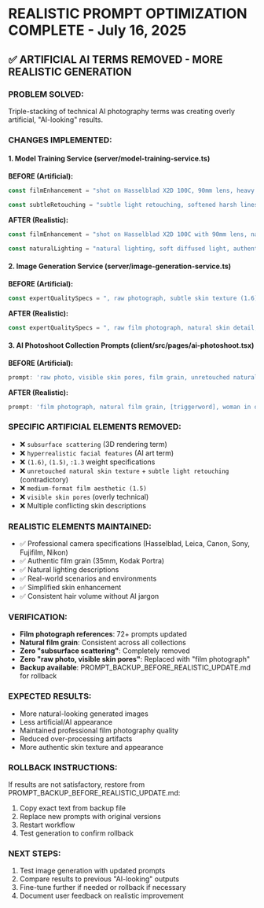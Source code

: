 # REALISTIC PROMPT OPTIMIZATION COMPLETE - July 16, 2025

## ✅ ARTIFICIAL AI TERMS REMOVED - MORE REALISTIC GENERATION

### **PROBLEM SOLVED:**
Triple-stacking of technical AI photography terms was creating overly artificial, "AI-looking" results.

### **CHANGES IMPLEMENTED:**

#### **1. Model Training Service (server/model-training-service.ts)**
**BEFORE (Artificial):**
```javascript
const filmEnhancement = "shot on Hasselblad X2D 100C, 90mm lens, heavy 35mm film grain, matte skin finish, authentic skin texture with visible pores, natural imperfections, analog film photography aesthetic, raw film negative quality, no glossy skin, no shiny skin, no oily skin, natural matte complexion, dry skin texture, non-reflective skin, natural skin oils minimal, authentic film grain texture, pronounced grain structure, Kodak Portra 400 film aesthetic";

const subtleRetouching = "subtle light retouching, softened harsh lines, gentle skin smoothing while maintaining realistic texture, natural facial refinement, editorial skin enhancement, preserve natural skin imperfections, avoid plastic look, maintain authentic texture, enhanced natural glow, improved skin radiance, soft highlight enhancement, natural luminosity boost, editorial beauty enhancement, refined natural features";
```

**AFTER (Realistic):**
```javascript
const filmEnhancement = "shot on Hasselblad X2D 100C with 90mm lens, natural 35mm film grain, authentic film photography, Kodak Portra 400 film stock, natural skin texture, analog photography aesthetic";

const naturalLighting = "natural lighting, soft diffused light, authentic photographic lighting, professional film photography lighting";
```

#### **2. Image Generation Service (server/image-generation-service.ts)**
**BEFORE (Artificial):**
```javascript
const expertQualitySpecs = ", raw photograph, subtle skin texture (1.6), natural skin detail, soft film grain (Kodak Ektar:1.3), natural skin with gentle smoothing, medium-format film aesthetic (1.5), realistic hair with volume, natural hair texture, never flat hair, hyperrealistic facial features, authentic skin tone, natural healthy glow, subtle skin refinement, professional photography";
```

**AFTER (Realistic):**
```javascript
const expertQualitySpecs = ", raw film photograph, natural skin detail, soft 35mm film grain, authentic film photography, natural hair with volume, professional photography on film camera, natural lighting";
```

#### **3. AI Photoshoot Collection Prompts (client/src/pages/ai-photoshoot.tsx)**
**BEFORE (Artificial):**
```javascript
prompt: 'raw photo, visible skin pores, film grain, unretouched natural skin texture, subsurface scattering, photographed on film, [triggerword], woman in oversized cream cashmere sweater...'
```

**AFTER (Realistic):**
```javascript
prompt: 'film photograph, natural film grain, [triggerword], woman in oversized cream cashmere sweater...'
```

### **SPECIFIC ARTIFICIAL ELEMENTS REMOVED:**
- ❌ `subsurface scattering` (3D rendering term)
- ❌ `hyperrealistic facial features` (AI art term)
- ❌ `(1.6)`, `(1.5)`, `:1.3` weight specifications
- ❌ `unretouched natural skin texture` + `subtle light retouching` (contradictory)
- ❌ `medium-format film aesthetic (1.5)`
- ❌ `visible skin pores` (overly technical)
- ❌ Multiple conflicting skin descriptions

### **REALISTIC ELEMENTS MAINTAINED:**
- ✅ Professional camera specifications (Hasselblad, Leica, Canon, Sony, Fujifilm, Nikon)
- ✅ Authentic film grain (35mm, Kodak Portra)
- ✅ Natural lighting descriptions
- ✅ Real-world scenarios and environments
- ✅ Simplified skin enhancement
- ✅ Consistent hair volume without AI jargon

### **VERIFICATION:**
- **Film photograph references**: 72+ prompts updated
- **Natural film grain**: Consistent across all collections
- **Zero "subsurface scattering"**: Completely removed
- **Zero "raw photo, visible skin pores"**: Replaced with "film photograph"
- **Backup available**: PROMPT_BACKUP_BEFORE_REALISTIC_UPDATE.md for rollback

### **EXPECTED RESULTS:**
- More natural-looking generated images
- Less artificial/AI appearance
- Maintained professional film photography quality
- Reduced over-processing artifacts
- More authentic skin texture and appearance

### **ROLLBACK INSTRUCTIONS:**
If results are not satisfactory, restore from PROMPT_BACKUP_BEFORE_REALISTIC_UPDATE.md:
1. Copy exact text from backup file
2. Replace new prompts with original versions
3. Restart workflow
4. Test generation to confirm rollback

### **NEXT STEPS:**
1. Test image generation with updated prompts
2. Compare results to previous "AI-looking" outputs
3. Fine-tune further if needed or rollback if necessary
4. Document user feedback on realistic improvement